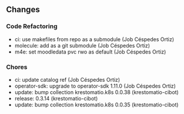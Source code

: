 ## Changes

### Code Refactoring

* ci: use makefiles from repo as a submodule (Job Céspedes Ortiz)
* molecule: add as a git submodule (Job Céspedes Ortiz)
* m4e: set moodledata pvc rwo as default (Job Céspedes Ortiz)

### Chores

* ci: update catalog ref (Job Céspedes Ortiz)
* operator-sdk: upgrade to operator-sdk 1.11.0 (Job Céspedes Ortiz)
* update: bump collection krestomatio.k8s 0.0.38 (krestomatio-cibot)
* release: 0.3.14 (krestomatio-cibot)
* update: bump collection krestomatio.k8s 0.0.35 (krestomatio-cibot)
